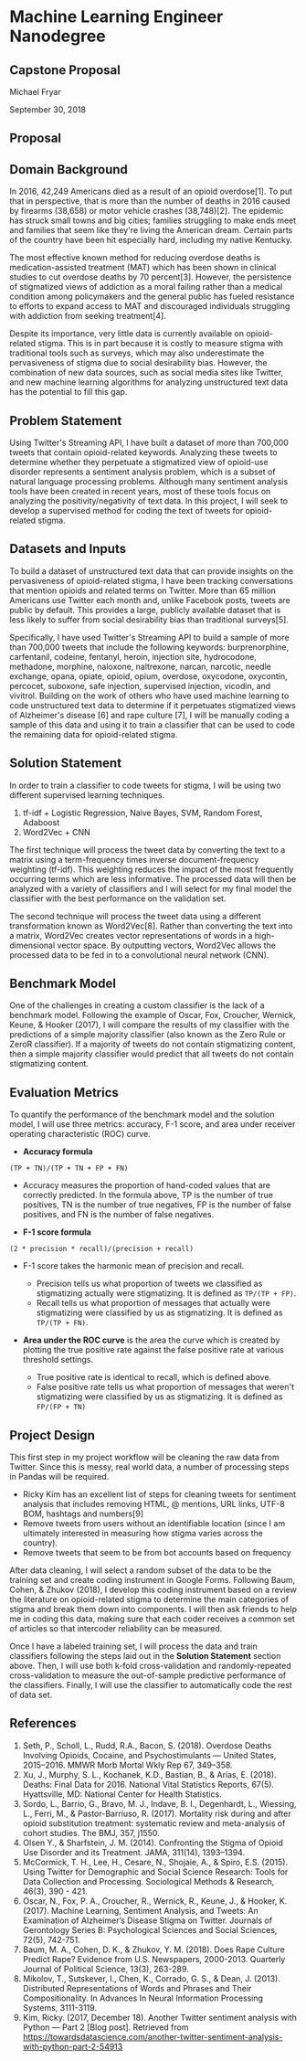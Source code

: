 # Machine Learning Engineer Nanodegree

## Capstone Proposal

Michael Fryar

September 30, 2018

## Proposal

## Domain Background

In 2016, 42,249 Americans died as a result of an opioid overdose[1]. To put that in perspective, that is more than the number of deaths in 2016 caused by firearms (38,658) or motor vehicle crashes (38,748)[2]. The epidemic has struck small towns and big cities; families struggling to make ends meet and families that seem like they're living the American dream. Certain parts of the country have been hit especially hard, including my native Kentucky.

The most effective known method for reducing overdose deaths is medication-assisted treatment (MAT) which has been shown in clinical studies to cut overdose deaths by 70 percent[3]. However, the persistence of stigmatized views of addiction as a moral failing rather than a medical condition among policymakers and the general public has fueled resistance to efforts to expand access to MAT and discouraged individuals struggling with addiction from seeking treatment[4].

Despite its importance, very little data is currently available on opioid-related stigma. This is in part because it is costly to measure stigma with traditional tools such as surveys, which may also underestimate the pervasiveness of stigma due to social desirability bias. However, the combination of new data sources, such as social media sites like Twitter, and new machine learning algorithms for analyzing unstructured text data has the potential to fill this gap.

## Problem Statement

Using Twitter's Streaming API, I have built a dataset of more than 700,000 tweets that contain opioid-related keywords. Analyzing these tweets to determine whether they perpetuate a stigmatized view of opioid-use disorder represents a sentiment analysis problem, which is a subset of natural language processing problems. Although many sentiment analysis tools have been created in recent years, most of these tools focus on analyzing the positivity/negativity of text data. In this project, I will seek to develop a supervised method for coding the text of tweets for opioid-related stigma.

## Datasets and Inputs

To build a dataset of unstructured text data that can provide insights on the pervasiveness of opioid-related stigma, I have been tracking conversations that mention opioids and related terms on Twitter. More than 65 million Americans use Twitter each month and, unlike Facebook posts, tweets are public by default. This provides a large, publicly available dataset that is less likely to suffer from social desirability bias than traditional surveys[5].

Specifically, I have used Twitter's Streaming API to build a sample of more than 700,000 tweets that include the following keywords: burprenorphine, carfentanil, codeine, fentanyl, heroin, injection site, hydrocodone, methadone, morphine, naloxone, naltrexone, narcan, narcotic, needle exchange, opana, opiate, opioid, opium, overdose, oxycodone, oxycontin, percocet, suboxone, safe injection, supervised injection, vicodin, and vivitrol. Building on the work of others who have used machine learning to code unstructured text data to determine if it perpetuates stigmatized views of Alzheimer's disease [6] and rape culture [7], I will be manually coding a sample of this data and using it to train a classifier that can be used to code the remaining data for opioid-related stigma.

## Solution Statement

In order to train a classifier to code tweets for stigma, I will be using two different supervised learning techniques.

1. tf-idf + Logistic Regression, Naive Bayes, SVM, Random Forest, Adaboost
2. Word2Vec + CNN

The first technique will process the tweet data by converting the text to a matrix using a term-frequency times inverse document-frequency weighting (tf-idf). This weighting reduces the impact of the most frequently occurring terms which are less informative. The processed data will then be analyzed with a variety of classifiers and I will select for my final model the classifier with the best performance on the validation set.

The second technique will process the tweet data using a different transformation known as Word2Vec[8]. Rather than converting the text into a matrix, Word2Vec creates vector representations of words in a high-dimensional vector space. By outputting vectors, Word2Vec allows the processed data to be fed in to a convolutional neural network (CNN).

## Benchmark Model

One of the challenges in creating a custom classifier is the lack of a benchmark model. Following the example of Oscar, Fox, Croucher, Wernick, Keune, & Hooker (2017), I will compare the results of my classifier with the predictions of a simple majority classifier (also known as the Zero Rule or ZeroR classifier). If a majority of tweets do not contain stigmatizing content, then a simple majority classifier would predict that all tweets do not contain stigmatizing content.

## Evaluation Metrics

To quantify the performance of the benchmark model and the solution model, I
will use three metrics: accuracy, F-1 score, and area under receiver operating characteristic (ROC) curve.

- **Accuracy formula**
```
(TP + TN)/(TP + TN + FP + FN)
```

- Accuracy measures the proportion of hand-coded values that are correctly
predicted. In the formula above, TP is the number of true positives, TN is the
number of true negatives, FP is the number of false positives, and FN is the
number of false negatives.

- **F-1 score formula**
```
(2 * precision * recall)/(precision + recall)
```

- F-1 score takes the harmonic mean of precision and recall.
  - Precision tells us what proportion of tweets we classified as
    stigmatizing actually were stigmatizing. It is defined as `TP/(TP + FP)`.
  - Recall tells us what proportion of messages that actually were stigmatizing
  were classified by us as stigmatizing. It is defined as `TP/(TP + FN)`.
- **Area under the ROC curve** is the area the curve which is created by
plotting the true positive rate against the false positive rate at various threshold settings.

  - True positive rate is identical to recall, which is defined above.
  - False positive rate tells us what proportion of messages that weren't
  stigmatizing were classified by us as stigmatizing. It is defined as 
  `FP/(FP + TN)`

## Project Design

This first step in my project workflow will be cleaning the raw data from Twitter. Since this is messy,
real world data, a number of processing steps in Pandas will be required.

- Ricky Kim has an excellent list of steps for cleaning tweets for sentiment
analysis that includes removing HTML, @ mentions, URL links, UTF-8 BOM,
hashtags and numbers[9]
- Remove tweets from users without an identifiable location (since I am
ultimately interested in measuring how stigma varies across the country).
- Remove tweets that seem to be from bot accounts based on frequency

After data cleaning, I will select a random subset of the data to be the training set and create coding instrument in Google Forms. Following Baum, Cohen, & Zhukov (2018), I develop this coding instrument based on a review the literature on opioid-related stigma to determine the main categories of stigma and break them down into components. I will then ask friends to help me in coding this data, making sure that each coder receives a common set of articles so that intercoder reliability can be measured.

Once I have a labeled training set, I will process the data and train classifiers following the steps laid out in the **Solution Statement** section above. Then, I will use both k-fold cross-validation and randomly-repeated cross-validation to measure the out-of-sample predictive performance of the classifiers. Finally, I will use the classifier to automatically code the rest of data set.

## References

1. Seth, P., Scholl, L., Rudd, R.A., Bacon, S. (2018). Overdose Deaths
Involving Opioids, Cocaine, and Psychostimulants — United States, 2015–2016.
MMWR Morb Mortal Wkly Rep 67, 349–358.
2. Xu, J., Murphy, S. L., Kochanek, K.D., Bastian, B., & Arias, E. (2018). Deaths: Final Data for 2016. National Vital Statistics Reports, 67(5). Hyattsville, MD: National Center for Health Statistics.
3. Sordo, L., Barrio, G., Bravo, M. J., Indave, B. I., Degenhardt, L.,
Wiessing, L., Ferri, M., & Pastor-Barriuso, R. (2017). Mortality risk during and after opioid substitution treatment:
systematic review and meta-analysis of cohort studies. The BMJ, 357, j1550.
4. Olsen Y., & Sharfstein, J. M. (2014). Confronting the Stigma of Opioid Use
Disorder and its Treatment. JAMA, 311(14), 1393–1394.
5. McCormick, T. H., Lee, H., Cesare, N., Shojaie, A., & Spiro, E.S. (2015).
Using Twitter for Demographic and Social Science Research: Tools for Data
Collection and Processing. Sociological Methods & Research, 46(3), 390 - 421.
6. Oscar, N., Fox, P. A., Croucher, R., Wernick, R., Keune, J., & Hooker, K. 
(2017). Machine Learning, Sentiment Analysis, and Tweets: An Examination of
Alzheimer’s Disease Stigma on Twitter. Journals of Gerontology Series B: Psychological Sciences and Social Sciences, 72(5), 742-751.
7. Baum, M. A., Cohen, D. K., & Zhukov, Y. M. (2018). Does Rape Culture Predict
Rape? Evidence from U.S. Newspapers, 2000-2013. Quarterly Journal of Political Science, 13(3), 263-289.
8. Mikolov, T., Sutskever, I., Chen, K., Corrado, G. S., & Dean, J. (2013).
Distributed Representations of Words and Phrases and Their Compositionality. In Advances In Neural Information Processing
Systems, 3111-3119.
9. Kim, Ricky. (2017, December 18). Another Twitter sentiment analysis with
Python — Part 2 [Blog post]. Retrieved from
https://towardsdatascience.com/another-twitter-sentiment-analysis-with-python-part-2-54913

